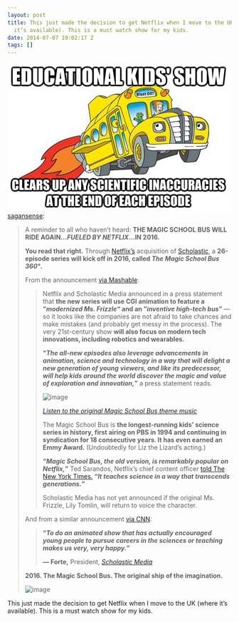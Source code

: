 ```yaml
---
layout: post
title: This just made the decision to get Netflix when I move to the UK (where
  it’s available). This is a must watch show for my kids.
date: 2014-07-07 19:02:17 Z
tags: []
---
```

![](/media/2014/07/91069264453.png)
[sagansense](http://sagansense.tumblr.com/post/90534872055/a-reminder-to-all-who-havent-heard-the-magic):

> A reminder to all who haven’t heard: **THE MAGIC SCHOOL BUS WILL RIDE AGAIN…_FUELED BY NETFLIX_…IN 2016.**
> 
> **You read that right.** Through [Netflix’s](http://mashable.com/category/netflix/) acquisition of [Scholastic](http://www.scholastic.com/home/), a **26-episode series will kick off in 2016, called _The Magic School Bus 360°_.**
> 
> From the announcement [via Mashable](http://mashable.com/2014/06/11/magic-school-bus-netflix/):
> 
> > Netflix and Scholastic Media announced in a press statement that **the new series will use CGI animation to feature a “_modernized Ms. Frizzle_“ and an ”_inventive high-tech bus_”** — so it looks like the companies are not afraid to take chances and make mistakes (and probably get messy in the process). The very 21st-century show **will also focus on modern tech innovations, including robotics and wearables.**
> > 
> > **“_The all-new episodes also leverage advancements in animation, science and technology in a way that will delight a new generation of young viewers, and like its predecessor, will help kids around the world discover the magic and value of exploration and innovation,_”** a press statement reads.
> > 
> > ![image](https://66.media.tumblr.com/c38fffdb2f11c6dbcdd85f6c521e20be/tumblr_inline_pk0utqywyI1snpcgy_540.jpg)
> > 
> > _[Listen to the original Magic School Bus theme music](http://youtu.be/1CYIlaOo3JI)_
> > 
> > The Magic School Bus is **the longest-running kids’ science series in history, first airing on PBS in 1994 and continuing in syndication for 18 consecutive years. It has even earned an Emmy Award.** (Undoubtedly for Liz the Lizard’s acting.)
> > 
> > **“_Magic School Bus, the old version, is remarkably popular on Netflix,_”** Ted Sarandos, Netflix’s chief content officer [told The New York Times.](http://www.nytimes.com/2014/06/11/business/media/netflix-orders-new-childrens-show-based-on-magic-school-bus.html?_r=1) **“_It teaches science in a way that transcends generations._”**
> > 
> > Scholastic Media has not yet announced if the original Ms. Frizzle, Lily Tomlin, will return to voice the character.
> 
> And from a similar announcement [via CNN](http://money.cnn.com/2014/06/11/news/companies/netflix-magic-school-bus/):
> 
> > **“_To do an animated show that has actually encouraged young people to pursue careers in the sciences or teaching makes us very, very happy._”**
> > 
> > **— Forte,** President, [_Scholastic Media_](http://www.scholastic.com/aboutscholastic/scholasticmedia.htm)
> 
> **2016\. The Magic School Bus. The original ship of the imagination.**
> 
> ![image](https://66.media.tumblr.com/a6d1bd1ea753b3b88e1e3bc6bdf0cce4/tumblr_inline_pk0utqwYMN1snpcgy_540.gif)

This just made the decision to get Netflix when I move to the UK (where it’s available). This is a must watch show for my kids.
